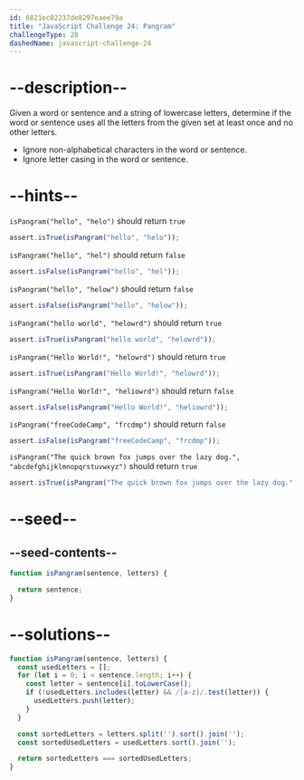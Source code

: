 ```yaml
---
id: 6821ec02237de8297eaee79a
title: "JavaScript Challenge 24: Pangram"
challengeType: 28
dashedName: javascript-challenge-24
---
```


# --description--

Given a word or sentence and a string of lowercase letters, determine if the word or sentence uses all the letters from the given set at least once and no other letters.

- Ignore non-alphabetical characters in the word or sentence.
- Ignore letter casing in the word or sentence.

# --hints--

`isPangram("hello", "helo")` should return `true`

```js
assert.isTrue(isPangram("hello", "helo"));
```

`isPangram("hello", "hel")` should return `false`

```js
assert.isFalse(isPangram("hello", "hel"));
```

`isPangram("hello", "helow")` should return `false`

```js
assert.isFalse(isPangram("hello", "helow"));
```

`isPangram("hello world", "helowrd")` should return `true`

```js
assert.isTrue(isPangram("hello world", "helowrd"));
```

`isPangram("Hello World!", "helowrd")` should return `true`

```js
assert.isTrue(isPangram("Hello World!", "helowrd"));
```

`isPangram("Hello World!", "heliowrd")` should return `false`

```js
assert.isFalse(isPangram("Hello World!", "heliowrd"));
```

`isPangram("freeCodeCamp", "frcdmp")` should return `false`

```js
assert.isFalse(isPangram("freeCodeCamp", "frcdmp"));
```

`isPangram("The quick brown fox jumps over the lazy dog.", "abcdefghijklmnopqrstuvwxyz")` should return `true`

```js
assert.isTrue(isPangram("The quick brown fox jumps over the lazy dog.", "abcdefghijklmnopqrstuvwxyz"));
```

# --seed--

## --seed-contents--

```js
function isPangram(sentence, letters) {

  return sentence;
}
```

# --solutions--

```js
function isPangram(sentence, letters) {
  const usedLetters = [];
  for (let i = 0; i < sentence.length; i++) {
    const letter = sentence[i].toLowerCase();
    if (!usedLetters.includes(letter) && /[a-z]/.test(letter)) {
      usedLetters.push(letter);
    }
  }

  const sortedLetters = letters.split('').sort().join('');
  const sortedUsedLetters = usedLetters.sort().join('');

  return sortedLetters === sortedUsedLetters;
}
```
